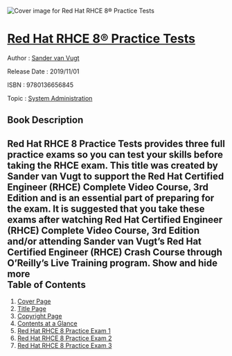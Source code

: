 ![Cover image for Red Hat RHCE 8® Practice Tests](https://imgdetail.ebookreading.net/cover/cover/20200215/EB9780136656845.jpg)

[Red Hat RHCE 8® Practice Tests](https://ebookreading.net/view/book/Red+Hat+RHCE+8%C2%AE+Practice+Tests-EB9780136656845_1.html "Red Hat RHCE 8® Practice Tests")
====================================================================================================================

Author : [Sander van Vugt](https://ebookreading.net/search/author/Sander+van+Vugt)

Release Date : 2019/11/01

ISBN : 9780136656845

Topic : [System Administration](https://ebookreading.net/search/category/system-administration)

Book Description
-----------------

 Red Hat RHCE 8 Practice Tests provides three full practice exams so you can test your skills before taking the RHCE exam. This title was created by Sander van Vugt to support the Red Hat Certified Engineer (RHCE) Complete Video Course, 3rd Edition and is an essential part of preparing for the exam. It is suggested that you take these exams after watching Red Hat Certified Engineer (RHCE) Complete Video Course, 3rd Edition and/or attending Sander van Vugt’s Red Hat Certified Engineer (RHCE) Crash Course through O’Reilly’s Live Training program.
        Show and hide more                
Table of Contents
-----------------

1. [Cover Page](https://ebookreading.net/view/book/Red+Hat+RHCE+8%C2%AE+Practice+Tests-EB9780136656845_1.html#cover)
1. [Title Page](https://ebookreading.net/view/book/Red+Hat+RHCE+8%C2%AE+Practice+Tests-EB9780136656845_2.html#title)
1. [Copyright Page](https://ebookreading.net/view/book/Red+Hat+RHCE+8%C2%AE+Practice+Tests-EB9780136656845_3.html#copy)
1. [Contents at a Glance](https://ebookreading.net/view/book/Red+Hat+RHCE+8%C2%AE+Practice+Tests-EB9780136656845_4.html#contents)
1. [Red Hat RHCE 8 Practice Exam 1](https://ebookreading.net/view/book/Red+Hat+RHCE+8%C2%AE+Practice+Tests-EB9780136656845_5.html#ch01)
1. [Red Hat RHCE 8 Practice Exam 2](https://ebookreading.net/view/book/Red+Hat+RHCE+8%C2%AE+Practice+Tests-EB9780136656845_6.html#ch02)
1. [Red Hat RHCE 8 Practice Exam 3](https://ebookreading.net/view/book/Red+Hat+RHCE+8%C2%AE+Practice+Tests-EB9780136656845_7.html#ch03)
